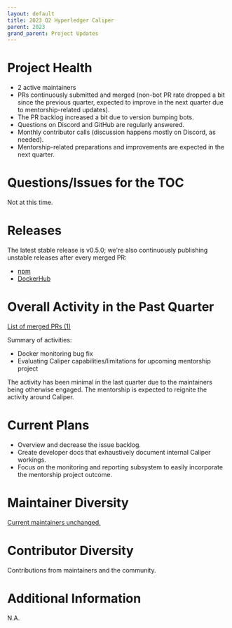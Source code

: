 ```yaml
---
layout: default
title: 2023 Q2 Hyperledger Caliper
parent: 2023
grand_parent: Project Updates
---
```


# Project Health

* 2 active maintainers
* PRs continuously submitted and merged (non-bot PR rate dropped a bit since the previous quarter, expected to improve in the next quarter due to mentorship-related updates).
* The PR backlog increased a bit due to version bumping bots.
* Questions on Discord and GitHub are regularly answered.
* Monthly contributor calls (discussion happens mostly on Discord, as needed).
* Mentorship-related preparations and improvements are expected in the next quarter.

# Questions/Issues for the TOC

Not at this time.

# Releases

The latest stable release is v0.5.0; we're also continuously publishing unstable releases after every merged PR:

* [npm](https://www.npmjs.com/package/@hyperledger/caliper-cli/v/0.5.0)
* [DockerHub](https://hub.docker.com/layers/caliper/hyperledger/caliper/0.5.0/images/sha256-3a7df18ef6a17a8c851dac19241049be2375dc892643c576932f360ca9d7198c?context=explore)

# Overall Activity in the Past Quarter

[List of merged PRs (1)](https://github.com/hyperledger/caliper/pulls?q=is%3Apr+merged%3A2023-03-28..2023-06-26+)

Summary of activities:
* Docker monitoring bug fix
* Evaluating Caliper capabilities/limitations for upcoming mentorship project

The activity has been minimal in the last quarter due to the maintainers being otherwise engaged. 
The mentorship is expected to reignite the activity around Caliper.

# Current Plans

* Overview and decrease the issue backlog.
* Create developer docs that exhaustively document internal Caliper workings.
* Focus on the monitoring and reporting subsystem to easily incorporate the mentorship project outcome.

# Maintainer Diversity

[Current maintainers unchanged.](https://github.com/hyperledger/caliper/blob/8cef10ccce9d75397152b2d37af2ea40699cd645/MAINTAINERS.md)


# Contributor Diversity

Contributions from maintainers and the community.

# Additional Information

N.A.

